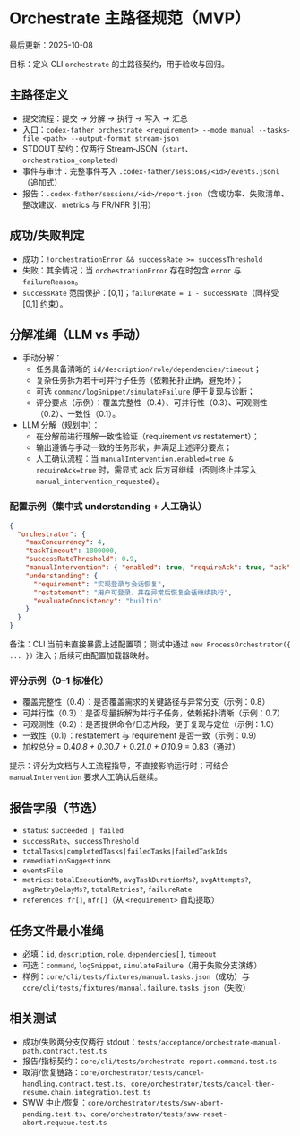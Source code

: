# Orchestrate 主路径规范（MVP）

最后更新：2025-10-08

目标：定义 CLI `orchestrate` 的主路径契约，用于验收与回归。

## 主路径定义
- 提交流程：提交 → 分解 → 执行 → 写入 → 汇总
- 入口：`codex-father orchestrate <requirement> --mode manual --tasks-file <path> --output-format stream-json`
- STDOUT 契约：仅两行 Stream‑JSON（`start`、`orchestration_completed`）
- 事件与审计：完整事件写入 `.codex-father/sessions/<id>/events.jsonl`（追加式）
- 报告：`.codex-father/sessions/<id>/report.json`（含成功率、失败清单、整改建议、metrics 与 FR/NFR 引用）

## 成功/失败判定
- 成功：`!orchestrationError && successRate >= successThreshold`
- 失败：其余情况；当 `orchestrationError` 存在时包含 `error` 与 `failureReason`。
- `successRate` 范围保护：[0,1]；`failureRate = 1 - successRate`（同样受 [0,1] 约束）。

## 分解准绳（LLM vs 手动）
- 手动分解：
  - 任务具备清晰的 `id/description/role/dependencies/timeout`；
  - 复杂任务拆为若干可并行子任务（依赖拓扑正确，避免环）；
  - 可选 `command/logSnippet/simulateFailure` 便于复现与诊断；
  - 评分要点（示例）：覆盖完整性（0.4）、可并行性（0.3）、可观测性（0.2）、一致性（0.1）。
- LLM 分解（规划中）：
  - 在分解前进行理解一致性验证（requirement vs restatement）；
  - 输出遵循与手动一致的任务形状，并满足上述评分要点；
  - 人工确认流程：当 `manualIntervention.enabled=true & requireAck=true` 时，需显式 ack 后方可继续（否则终止并写入 `manual_intervention_requested`）。

### 配置示例（集中式 understanding + 人工确认）
```json
{
  "orchestrator": {
    "maxConcurrency": 4,
    "taskTimeout": 1800000,
    "successRateThreshold": 0.9,
    "manualIntervention": { "enabled": true, "requireAck": true, "ack": false },
    "understanding": {
      "requirement": "实现登录与会话恢复",
      "restatement": "用户可登录，并在异常后恢复会话继续执行",
      "evaluateConsistency": "builtin"
    }
  }
}
```
备注：CLI 当前未直接暴露上述配置项；测试中通过 `new ProcessOrchestrator({ ... })` 注入；后续可由配置加载器映射。

### 评分示例（0–1 标准化）
- 覆盖完整性（0.4）：是否覆盖需求的关键路径与异常分支（示例：0.8）
- 可并行性（0.3）：是否尽量拆解为并行子任务，依赖拓扑清晰（示例：0.7）
- 可观测性（0.2）：是否提供命令/日志片段，便于复现与定位（示例：1.0）
- 一致性（0.1）：restatement 与 requirement 是否一致（示例：0.9）
- 加权总分 = 0.4*0.8 + 0.3*0.7 + 0.2*1.0 + 0.1*0.9 = 0.83（通过）

提示：评分为文档与人工流程指导，不直接影响运行时；可结合 `manualIntervention` 要求人工确认后继续。

## 报告字段（节选）
- `status`: `succeeded | failed`
- `successRate`、`successThreshold`
- `totalTasks|completedTasks|failedTasks|failedTaskIds`
- `remediationSuggestions`
- `eventsFile`
- `metrics`: `totalExecutionMs`, `avgTaskDurationMs?`, `avgAttempts?`, `avgRetryDelayMs?`, `totalRetries?`, `failureRate`
- `references`: `fr[]`, `nfr[]`（从 `<requirement>` 自动提取）

## 任务文件最小准绳
- 必填：`id`, `description`, `role`, `dependencies[]`, `timeout`
- 可选：`command`, `logSnippet`, `simulateFailure`（用于失败分支演练）
- 样例：`core/cli/tests/fixtures/manual.tasks.json`（成功）与 `core/cli/tests/fixtures/manual.failure.tasks.json`（失败）

## 相关测试
- 成功/失败两分支仅两行 stdout：`tests/acceptance/orchestrate-manual-path.contract.test.ts`
- 报告/指标契约：`core/cli/tests/orchestrate-report.command.test.ts`
- 取消/恢复链路：`core/orchestrator/tests/cancel-handling.contract.test.ts`、`core/orchestrator/tests/cancel-then-resume.chain.integration.test.ts`
 - SWW 中止/恢复：`core/orchestrator/tests/sww-abort-pending.test.ts`、`core/orchestrator/tests/sww-reset-abort.requeue.test.ts`
